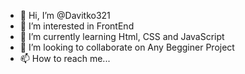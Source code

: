 - 👋 Hi, I’m @Davitko321
- 👀 I’m interested in FrontEnd
- 🌱 I’m currently learning Html, CSS and JavaScript
- 💞️ I’m looking to collaborate on Any Begginer Project
- 📫 How to reach me...
